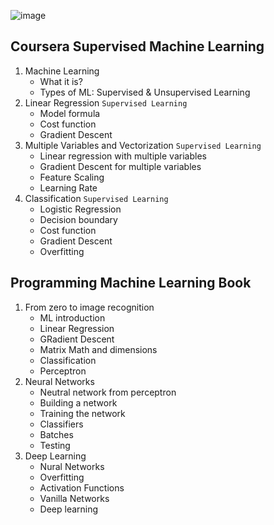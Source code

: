 ![image](https://github.com/carlogilmar/ml_study_group/assets/17634377/30be3a93-cf18-4c19-8d72-90f86533bd3e)

## Coursera Supervised Machine Learning

1. Machine Learning
   - What it is?
   - Types of ML: Supervised & Unsupervised Learning
2. Linear Regression `Supervised Learning`
   - Model formula
   - Cost function
   - Gradient Descent
3. Multiple Variables and Vectorization `Supervised Learning`
   - Linear regression with multiple variables
   - Gradient Descent for multiple variables
   - Feature Scaling
   - Learning Rate
4. Classification `Supervised Learning`
   - Logistic Regression
   - Decision boundary
   - Cost function
   - Gradient Descent
   - Overfitting

## Programming Machine Learning Book

1. From zero to image recognition
   - ML introduction
   - Linear Regression
   - GRadient Descent
   - Matrix Math and dimensions
   - Classification
   - Perceptron
2. Neural Networks
   - Neutral network from perceptron
   - Building a network
   - Training the network
   - Classifiers
   - Batches
   - Testing
3. Deep Learning
   - Nural Networks
   - Overfitting
   - Activation Functions
   - Vanilla Networks
   - Deep learning


